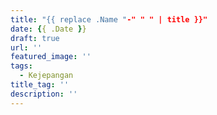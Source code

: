 ```yaml
---
title: "{{ replace .Name "-" " " | title }}"
date: {{ .Date }}
draft: true
url: ''
featured_image: ''
tags:
  - Kejepangan
title_tag: ''
description: ''
---
```

